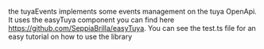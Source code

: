 the tuyaEvents implements some events management on the tuya OpenApi. It uses the easyTuya component you can find here https://github.com/SeppiaBrilla/easyTuya.
You can see the test.ts file for an easy tutorial on how to use the library 
